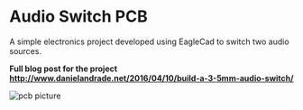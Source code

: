 # Audio Switch PCB 

A simple electronics project developed using EagleCad to switch two audio sources.

**Full blog post for the project http://www.danielandrade.net/2016/04/10/build-a-3-5mm-audio-switch/**


![pcb picture](https://github.com/dansku/audio_switch/blob/master/images/audio_mux_01.jpg?raw=true)
